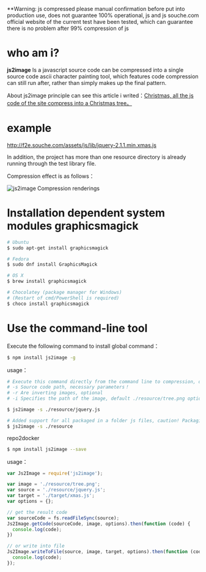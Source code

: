 **Warning: js compressed please manual confirmation before put into production use, does not guarantee 100% operational, js and js souche.com official website of the current test have been tested, which can guarantee there is no problem after 99% compression of js

# who am i?

**js2image** Is a javascript source code can be compressed into a single source code ascii character painting tool, which features code compression can still run after, rather than simply makes up the final pattern.

About js2image principle can see this article i writed：[Christmas, all the js code of the site  compress  into a Christmas tree。](http://zhuanlan.zhihu.com/yutou/20439979)

# example

http://f2e.souche.com/assets/js/lib/jquery-2.1.1.min.xmas.js

In addition, the project has more than one resource directory is already running through the test library file.

Compression effect is as follows：

![js2image Compression renderings](http://7o52oq.com2.z0.glb.qiniucdn.com/Slice%201.png)


# Installation dependent system modules graphicsmagick

```bash
# Ubuntu
$ sudo apt-get install graphicsmagick

# Fedora
$ sudo dnf install GraphicsMagick

# OS X
$ brew install graphicsmagick

# Chocolatey (package manager for Windows)
# (Restart of cmd/PowerShell is required)
$ choco install graphicsmagick
```

# Use the command-line tool

Execute the following command to install global command：

```bash
$ npm install js2image -g
```

usage：

```bash
# Execute this command directly from the command line to compression, default compress a file with the extension xmas.js。
# -s Source code path, necessary parameters！
# -r Are inverting images, optional
# -i Specifies the path of the image, default ./resource/tree.png optional

$ js2image -s ./resource/jquery.js

# Added support for all packaged in a folder js files, caution! Packaging does not guarantee js100% after running properly, through manual testing to confirm.
$ js2image -s ./resource
```
repo2docker

```bash
$ npm install js2image --save
```

usage：

```javascript
var Js2Image = require('js2image');

var image = './resource/tree.png';
var source = './resource/jquery.js';
var target = './target/xmas.js';
var options = {};

// get the result code
var sourceCode = fs.readFileSync(source);
Js2Image.getCode(sourceCode, image, options).then(function (code) {
  console.log(code);
})

// or write into file
Js2Image.writeToFile(source, image, target, options).then(function (code) {
  console.log(code);
});
```
